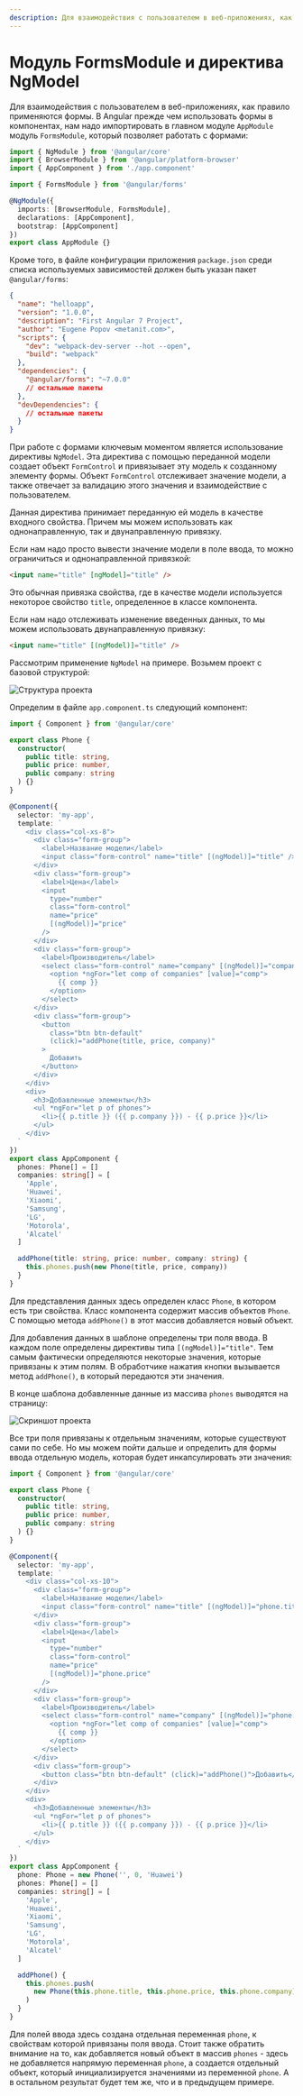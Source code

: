 ```yaml
---
description: Для взаимодействия с пользователем в веб-приложениях, как правило применяются формы
---
```


# Модуль FormsModule и директива NgModel

Для взаимодействия с пользователем в веб-приложениях, как правило применяются формы. В Angular прежде чем использовать формы в компонентах, нам надо импортировать в главном модуле `AppModule` модуль `FormsModule`, который позволяет работать с формами:

```typescript
import { NgModule } from '@angular/core'
import { BrowserModule } from '@angular/platform-browser'
import { AppComponent } from './app.component'

import { FormsModule } from '@angular/forms'

@NgModule({
  imports: [BrowserModule, FormsModule],
  declarations: [AppComponent],
  bootstrap: [AppComponent]
})
export class AppModule {}
```

Кроме того, в файле конфигурации приложения `package.json` среди списка используемых зависимостей должен быть указан пакет `@angular/forms`:

```json
{
  "name": "helloapp",
  "version": "1.0.0",
  "description": "First Angular 7 Project",
  "author": "Eugene Popov <metanit.com>",
  "scripts": {
    "dev": "webpack-dev-server --hot --open",
    "build": "webpack"
  },
  "dependencies": {
    "@angular/forms": "~7.0.0"
    // остальные пакеты
  },
  "devDependencies": {
    // остальные пакеты
  }
}
```

При работе с формами ключевым моментом является использование директивы `NgModel`. Эта директива с помощью переданной модели создает объект `FormControl` и привязывает эту модель к созданному элементу формы. Объект `FormControl` отслеживает значение модели, а также отвечает за валидацию этого значения и взаимодействие с пользователем.

Данная директива принимает переданную ей модель в качестве входного свойства. Причем мы можем использовать как однонаправленную, так и двунаправленную привязку.

Если нам надо просто вывести значение модели в поле ввода, то можно ограничиться и однонаправленной привязкой:

```html
<input name="title" [ngModel]="title" />
```

Это обычная привязка свойства, где в качестве модели используется некоторое свойство `title`, определенное в классе компонента.

Если нам надо отслеживать изменение введенных данных, то мы можем использовать двунаправленную привязку:

```html
<input name="title" [(ngModel)]="title" />
```

Рассмотрим применение `NgModel` на примере. Возьмем проект с базовой структурой:

![Структура проекта](formmodule-1.png)

Определим в файле `app.component.ts` следующий компонент:

```typescript
import { Component } from '@angular/core'

export class Phone {
  constructor(
    public title: string,
    public price: number,
    public company: string
  ) {}
}

@Component({
  selector: 'my-app',
  template: `
    <div class="col-xs-8">
      <div class="form-group">
        <label>Название модели</label>
        <input class="form-control" name="title" [(ngModel)]="title" />
      </div>
      <div class="form-group">
        <label>Цена</label>
        <input
          type="number"
          class="form-control"
          name="price"
          [(ngModel)]="price"
        />
      </div>
      <div class="form-group">
        <label>Производитель</label>
        <select class="form-control" name="company" [(ngModel)]="company">
          <option *ngFor="let comp of companies" [value]="comp">
            {{ comp }}
          </option>
        </select>
      </div>
      <div class="form-group">
        <button
          class="btn btn-default"
          (click)="addPhone(title, price, company)"
        >
          Добавить
        </button>
      </div>
    </div>
    <div>
      <h3>Добавленные элементы</h3>
      <ul *ngFor="let p of phones">
        <li>{{ p.title }} ({{ p.company }}) - {{ p.price }}</li>
      </ul>
    </div>
  `
})
export class AppComponent {
  phones: Phone[] = []
  companies: string[] = [
    'Apple',
    'Huawei',
    'Xiaomi',
    'Samsung',
    'LG',
    'Motorola',
    'Alcatel'
  ]

  addPhone(title: string, price: number, company: string) {
    this.phones.push(new Phone(title, price, company))
  }
}
```

Для представления данных здесь определен класс `Phone`, в котором есть три свойства. Класс компонента содержит массив объектов `Phone`. С помощью метода `addPhone()` в этот массив добавляется новый объект.

Для добавления данных в шаблоне определены три поля ввода. В каждом поле определены директивы типа `[(ngModel)]="title"`. Тем самым фактически определяются некоторые значения, которые привязаны к этим полям. В обработчике нажатия кнопки вызывается метод `addPhone()`, в который передаются эти значения.

В конце шаблона добавленные данные из массива `phones` выводятся на страницу:

![Скриншот проекта](formmodule-2.png)

Все три поля привязаны к отдельным значениям, которые существуют сами по себе. Но мы можем пойти дальше и определить для формы ввода отдельную модель, которая будет инкапсулировать эти значения:

```typescript
import { Component } from '@angular/core'

export class Phone {
  constructor(
    public title: string,
    public price: number,
    public company: string
  ) {}
}

@Component({
  selector: 'my-app',
  template: `
    <div class="col-xs-10">
      <div class="form-group">
        <label>Название модели</label>
        <input class="form-control" name="title" [(ngModel)]="phone.title" />
      </div>
      <div class="form-group">
        <label>Цена</label>
        <input
          type="number"
          class="form-control"
          name="price"
          [(ngModel)]="phone.price"
        />
      </div>
      <div class="form-group">
        <label>Производитель</label>
        <select class="form-control" name="company" [(ngModel)]="phone.company">
          <option *ngFor="let comp of companies" [value]="comp">
            {{ comp }}
          </option>
        </select>
      </div>
      <div class="form-group">
        <button class="btn btn-default" (click)="addPhone()">Добавить</button>
      </div>
    </div>
    <div>
      <h3>Добавленные элементы</h3>
      <ul *ngFor="let p of phones">
        <li>{{ p.title }} ({{ p.company }}) - {{ p.price }}</li>
      </ul>
    </div>
  `
})
export class AppComponent {
  phone: Phone = new Phone('', 0, 'Huawei')
  phones: Phone[] = []
  companies: string[] = [
    'Apple',
    'Huawei',
    'Xiaomi',
    'Samsung',
    'LG',
    'Motorola',
    'Alcatel'
  ]

  addPhone() {
    this.phones.push(
      new Phone(this.phone.title, this.phone.price, this.phone.company)
    )
  }
}
```

Для полей ввода здесь создана отдельная переменная `phone`, к свойствам которой привязаны поля ввода. Стоит также обратить внимание на то, как добавляется новый объект в массив `phones` - здесь не добавляется напрямую переменная `phone`, а создается отдельный объект, который инициализируется значениями из переменной `phone`. А в остальном результат будет тем же, что и в предыдущем примере.
